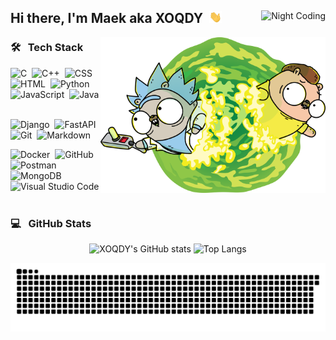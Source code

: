 <div>
  <img alt="Night Coding" src="https://gpvc.arturio.dev/XOQDY" align="right"/>
  <h2> Hi there, I'm Maek aka XOQDY &nbsp<img src = "https://raw.githubusercontent.com/XOQDY/XOQDY/main/assets/waving-hi.gif" width = 20px> </h2>
</div>

<img alt="Rick and Morty Gopher" src="https://raw.githubusercontent.com/XOQDY/XOQDY/main/assets/RickAndMorty.png" align="right" width=360px/>

### 🛠 &nbsp; Tech Stack

![C](https://img.shields.io/badge/-C-161B22?style=for-the-badge&logo=C&logoColor=A8B9CC)&nbsp;
![C++](https://img.shields.io/badge/-C++-161B22?style=for-the-badge&logo=C%2B%2B&logoColor=00599C)&nbsp;
![CSS](https://img.shields.io/badge/-CSS-161B22?style=for-the-badge&logo=CSS3&logoColor=1572B6)&nbsp;
![HTML](https://img.shields.io/badge/-HTML-161B22?style=for-the-badge&logo=HTML5)&nbsp;
![Python](https://img.shields.io/badge/-Python-161B22?style=for-the-badge&logo=python)&nbsp;
![JavaScript](https://img.shields.io/badge/-JavaScript-161B22?style=for-the-badge&logo=javascript)&nbsp;
![Java](https://img.shields.io/badge/-Java-161B22?style=for-the-badge&logo=Java&logoColor=FFA518)&nbsp;

![Django](https://img.shields.io/badge/-Django-161B22?style=for-the-badge&logo=django&logoColor=092E20)&nbsp;
![FastAPI](https://img.shields.io/badge/-FastAPI-161B22?style=for-the-badge&logo=fastapi)&nbsp;
![Git](https://img.shields.io/badge/-Git-161B22?style=for-the-badge&logo=git)&nbsp;
![Markdown](https://img.shields.io/badge/-Markdown-161B22?style=for-the-badge&logo=markdown)&nbsp;

![Docker](https://img.shields.io/badge/-Docker-161B22?style=for-the-badge&logo=docker)&nbsp;
![GitHub](https://img.shields.io/badge/-GitHub-161B22?style=for-the-badge&logo=github)&nbsp;
![Postman](https://img.shields.io/badge/-Postman-161B22?style=for-the-badge&logo=postman)&nbsp;
![MongoDB](https://img.shields.io/badge/-MongoDB-161B22?style=for-the-badge&logo=mongodb)&nbsp;
![Visual Studio Code](https://img.shields.io/badge/-Visual%20Studio%20Code-161B22?style=for-the-badge&logo=visual-studio-code&logoColor=007ACC)&nbsp;

### 💻 &nbsp; GitHub Stats

<p align="center">
  <picture>
    <source media="(prefers-color-scheme: dark)" srcset="https://github-readme-stats-xoqdy.vercel.app/api/?username=xoqdy&show_icons=true&include_all_commits=true&count_private=true&theme=github_dark_dimmed&hide_border=true&title_color=DC143C&icon_color=DC143C&text_color=FFFFFF">
    <source media="(prefers-color-scheme: light)" srcset="https://github-readme-stats-xoqdy.vercel.app/api?username=XOQDY&show_icons=true&theme=swift">
    <img alt="XOQDY's GitHub stats" src="https://github-readme-stats-xoqdy.vercel.app/api?username=XOQDY&show_icons=true" height="192">
  </picture>
  <picture>
    <source media="(prefers-color-scheme: dark)" srcset="https://github-readme-stats-xoqdy.vercel.app/api/top-langs/?username=XOQDY&langs_count=8&layout=compact&theme=github_dark_dimmed&hide_border=true&&title_color=DC143C&text_color=FFFFFF">
    <source media="(prefers-color-scheme: light)" srcset="https://github-readme-stats-xoqdy.vercel.app/api/top-langs/?username=XOQDY&layout=compact&theme=swift">
    <img alt="Top Langs" src="https://github-readme-stats-xoqdy.vercel.app/api/top-langs/?username=XOQDY&layout=compact" height="192px">
  </picture>
</p>

<picture>
  <source media="(prefers-color-scheme: dark)" srcset="https://raw.githubusercontent.com/XOQDY/XOQDY/snake-contribution/github-snake-dark.svg">
  <source media="(prefers-color-scheme: light)" srcset="https://raw.githubusercontent.com/XOQDY/XOQDY/snake-contribution/github-snake.svg">
  <img alt="github contribution grid snake animation" src="https://raw.githubusercontent.com/XOQDY/XOQDY/snake-contribution/github-snake.svg">
</picture>
